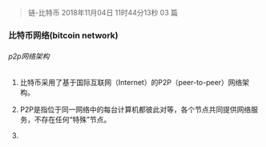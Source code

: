 > 链-比特币
> 2018年11月04日 11时44分13秒
> 03 篇  

### 比特币网络(bitcoin network) 

###### p2p网络架构

 1. 比特币采用了基于国际互联网（Internet）的P2P（peer-to-peer）网络架构。

 2. P2P是指位于同一网络中的每台计算机都彼此对等，各个节点共同提供网络服务，不存在任何“特殊”节点。
 3. 

###### 